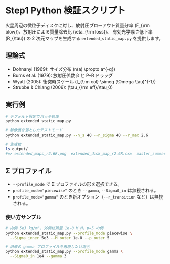 # Step1 Python 検証スクリプト

火星周辺の微粒子ディスクに対し、放射圧ブローアウト質量分率
\(F_{\rm blow}\)、放射圧による質量除去比 \(\eta_{\rm loss}\)、
有効光学厚さ低下率 \(R_{\tau}\) の 2 次元マップを生成する
`extended_static_map.py` を提供します。

## 理論式

* Dohnanyi (1969): サイズ分布 \(n(a) \propto a^{-q}\)
* Burns et al. (1979): 放射圧係数 β と P–R ドラッグ
* Wyatt (2005): 衝突時スケール \(t_{\rm col} \simeq (\Omega \tau)^{-1}\)
* Strubbe & Chiang (2006): \(\tau_{\rm eff}/\tau_0\)

## 実行例

```bash
# デフォルト設定でバッチ処理
python extended_static_map.py

# 解像度を落としたテストモード
python extended_static_map.py --n_s 40 --n_sigma 40 --r_max 2.6

# 生成物
ls output/
#=> extended_maps_r2.6R.png  extended_disk_map_r2.6R.csv  master_summary.csv
```

## Σ プロファイル

- `--profile_mode` で Σ プロファイルの形を選択できる。
- `profile_mode="piecewise"` のとき `--gamma`, `--Sigma0_in` は無視される。
- `profile_mode="gamma"` のとき新オプション（`--r_transition` など）は無視される。

### 使い方サンプル

```bash
# 内側 5e3 kg/m²，外側総質量 1e-8 M_M，p=5 の例
python extended_static_map.py --profile_mode piecewise \
  --Sigma_inner 5e3 --M_outer 1e-8 --p_outer 5

# 旧来の gamma プロファイルを再現したい場合
python extended_static_map.py --profile_mode gamma \
  --Sigma0_in 1e4 --gamma 3
```

